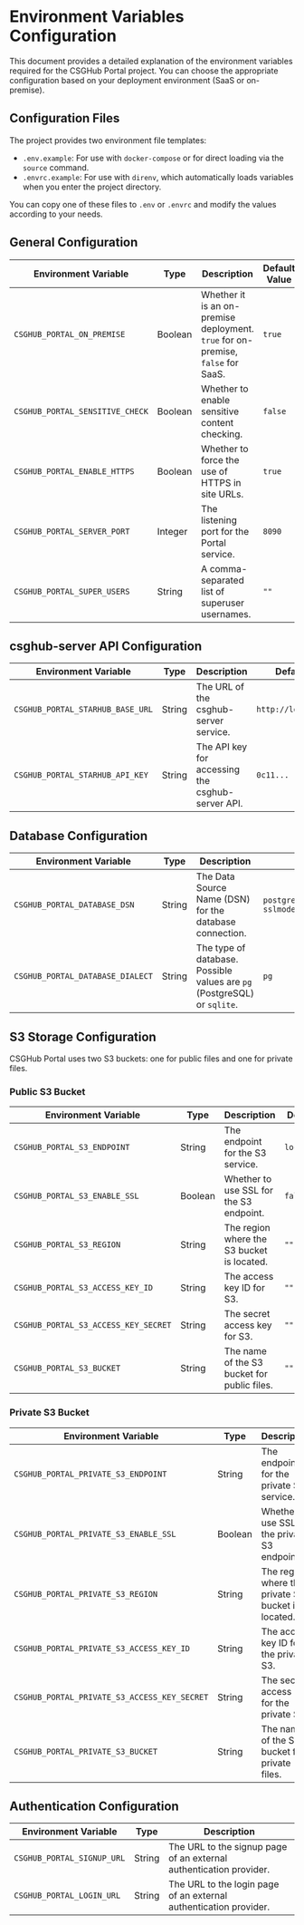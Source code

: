 # Environment Variables Configuration

This document provides a detailed explanation of the environment variables required for the CSGHub Portal project. You can choose the appropriate configuration based on your deployment environment (SaaS or on-premise).

## Configuration Files

The project provides two environment file templates:

- `.env.example`: For use with `docker-compose` or for direct loading via the `source` command.
- `.envrc.example`: For use with `direnv`, which automatically loads variables when you enter the project directory.

You can copy one of these files to `.env` or `.envrc` and modify the values according to your needs.

## General Configuration

| Environment Variable | Type | Description | Default Value |
|---|---|---|---|
| `CSGHUB_PORTAL_ON_PREMISE` | Boolean | Whether it is an on-premise deployment. `true` for on-premise, `false` for SaaS. | `true` |
| `CSGHUB_PORTAL_SENSITIVE_CHECK` | Boolean | Whether to enable sensitive content checking. | `false` |
| `CSGHUB_PORTAL_ENABLE_HTTPS` | Boolean | Whether to force the use of HTTPS in site URLs. | `true` |
| `CSGHUB_PORTAL_SERVER_PORT` | Integer | The listening port for the Portal service. | `8090` |
| `CSGHUB_PORTAL_SUPER_USERS` | String | A comma-separated list of superuser usernames. | `""` |

## csghub-server API Configuration

| Environment Variable | Type | Description | Default Value |
|---|---|---|---|
| `CSGHUB_PORTAL_STARHUB_BASE_URL` | String | The URL of the csghub-server service. | `http://localhost:8080` |
| `CSGHUB_PORTAL_STARHUB_API_KEY` | String | The API key for accessing the csghub-server API. | `0c11...` |

## Database Configuration

| Environment Variable | Type | Description | Default Value |
|---|---|---|---|
| `CSGHUB_PORTAL_DATABASE_DSN` | String | The Data Source Name (DSN) for the database connection. | `postgresql://postgres:postgres@localhost:5432/starhub_portal?sslmode=disable` |
| `CSGHUB_PORTAL_DATABASE_DIALECT` | String | The type of database. Possible values are `pg` (PostgreSQL) or `sqlite`. | `pg` |

## S3 Storage Configuration

CSGHub Portal uses two S3 buckets: one for public files and one for private files.

### Public S3 Bucket

| Environment Variable | Type | Description | Default Value |
|---|---|---|---|
| `CSGHUB_PORTAL_S3_ENDPOINT` | String | The endpoint for the S3 service. | `localhost:9000` |
| `CSGHUB_PORTAL_S3_ENABLE_SSL` | Boolean | Whether to use SSL for the S3 endpoint. | `false` |
| `CSGHUB_PORTAL_S3_REGION` | String | The region where the S3 bucket is located. | `""` |
| `CSGHUB_PORTAL_S3_ACCESS_KEY_ID` | String | The access key ID for S3. | `""` |
| `CSGHUB_PORTAL_S3_ACCESS_KEY_SECRET` | String | The secret access key for S3. | `""` |
| `CSGHUB_PORTAL_S3_BUCKET` | String | The name of the S3 bucket for public files. | `""` |

### Private S3 Bucket

| Environment Variable | Type | Description | Default Value |
|---|---|---|---|
| `CSGHUB_PORTAL_PRIVATE_S3_ENDPOINT` | String | The endpoint for the private S3 service. | `localhost:9000` |
| `CSGHUB_PORTAL_PRIVATE_S3_ENABLE_SSL` | Boolean | Whether to use SSL for the private S3 endpoint. | `false` |
| `CSGHUB_PORTAL_PRIVATE_S3_REGION` | String | The region where the private S3 bucket is located. | `""` |
| `CSGHUB_PORTAL_PRIVATE_S3_ACCESS_KEY_ID` | String | The access key ID for the private S3. | `""` |
| `CSGHUB_PORTAL_PRIVATE_S3_ACCESS_KEY_SECRET` | String | The secret access key for the private S3. | `""` |
| `CSGHUB_PORTAL_PRIVATE_S3_BUCKET` | String | The name of the S3 bucket for private files. | `""` |

## Authentication Configuration

| Environment Variable | Type | Description |
|---|---|---|
| `CSGHUB_PORTAL_SIGNUP_URL` | String | The URL to the signup page of an external authentication provider. |
| `CSGHUB_PORTAL_LOGIN_URL` | String | The URL to the login page of an external authentication provider. |
